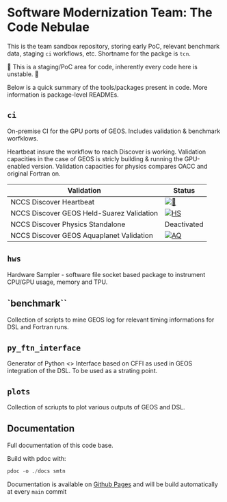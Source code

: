
# Software Modernization Team: The Code Nebulae

This is the team sandbox repository, storing early PoC, relevant benchmark data, staging `ci` workflows, etc.
Shortname for the packge is `tcn`.

🚧 This is a staging/PoC area for code, inherently every code here is unstable. 🚧

Below is a quick summary of the tools/packages present in code. More information is package-level READMEs.

## `ci`

On-premise CI for the GPU ports of GEOS. Includes validation & benchmark worfklows.

Heartbeat insure the workflow to reach Discover is working.
Validation capacities in the case of GEOS is stricly building & running the GPU-enabled version.
Validation capacities for physics compares OACC and original Fortran on.

| Validation                    | Status    |
| ------------------------------------------ | --------- |
| NCCS Discover Heartbeat                    | [![💓](https://github.com/GEOS-ESM/SMT-Nebulae/actions/workflows/discover_heartbeat_nightly.yml/badge.svg)](https://github.com/GEOS-ESM/SMT-Nebulae/actions/workflows/discover_heartbeat_nightly.yml) |
| NCCS Discover GEOS Held-Suarez Validation  | [![HS](https://github.com/GEOS-ESM/SMT-Nebulae/actions/workflows/discover_hs_nightly.yml/badge.svg)](https://github.com/GEOS-ESM/SMT-Nebulae/actions/workflows/discover_hs_nightly.yml) |
| NCCS Discover Physics Standalone           | Deactivated |
| NCCS Discover GEOS Aquaplanet Validation   | [![AQ](https://github.com/GEOS-ESM/SMT-Nebulae/actions/workflows/discover_aq_nightly.yml/badge.svg)](https://github.com/GEOS-ESM/SMT-Nebulae/actions/workflows/discover_aq_nightly.yml) |

## `hws`

Hardware Sampler - software file socket based package to instrument CPU/GPU usage, memory and TPU.

## `benchmark``

Collection of scripts to mine GEOS log for relevant timing informations for DSL and Fortran runs.

## `py_ftn_interface`

Generator of Python <> Interface based on CFFI as used in GEOS integration of the DSL. To be used as a strating point.

## `plots`

Collection of scriupts to plot various outputs of GEOS and DSL.

## Documentation

Full documentation of this code base.

Build with pdoc with:

```python
pdoc -o ./docs smtn
```

Documentation is available on [Github Pages](https://geos-esm.github.io/SMT-Nebulae/SMT-Nebulae.html) and will be build automatically at every `main` commit
